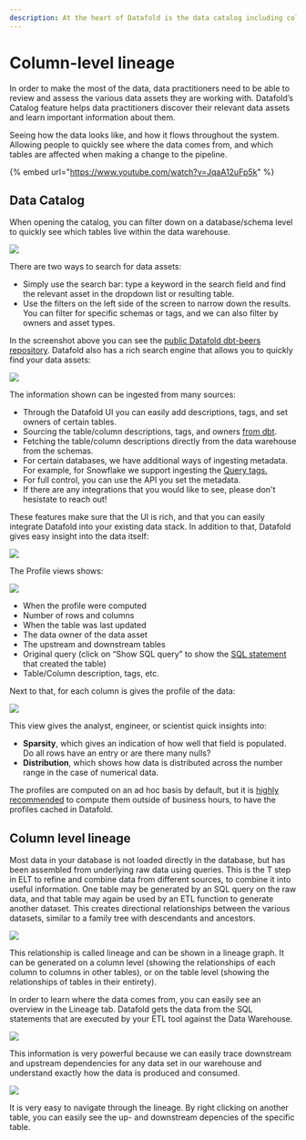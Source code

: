 ```yaml
---
description: At the heart of Datafold is the data catalog including column level lineage
---
```


# Column-level lineage

In order to make the most of the data, data practitioners need to be able to review and assess the various data assets they are working with. Datafold’s Catalog feature helps data practitioners discover their relevant data assets and learn important information about them.

Seeing how the data looks like, and how it flows throughout the system. Allowing people to quickly see where the data comes from, and which tables are affected when making a change to the pipeline.

{% embed url="https://www.youtube.com/watch?v=JqaA12uFp5k" %}

## Data Catalog

When opening the catalog, you can filter down on a database/schema level to quickly see which tables live within the data warehouse.&#x20;

![](<../.gitbook/assets/image (252).png>)

There are two ways to search for data assets:&#x20;

* Simply use the search bar: type a keyword in the search field and find the relevant asset in the dropdown list or resulting table.&#x20;
* Use the filters on the left side of the screen to narrow down the results. You can filter for specific schemas or tags, and we can also filter by owners and asset types.

In the screenshot above you can see the [public Datafold dbt-beers repository](https://github.com/datafold/dbt-beers). Datafold also has a rich search engine that allows you to quickly find your data assets:

![](<../.gitbook/assets/image (177).png>)

The information shown can be ingested from many sources:

* Through the Datafold UI you can easily add descriptions, tags, and set owners of certain tables.
* Sourcing the table/column descriptions, tags, and owners [from dbt](../integrations/ci/).
* Fetching the table/column descriptions directly from the data warehouse from the schemas.
* For certain databases, we have additional ways of ingesting metadata. For example, for Snowflake we support ingesting the [Query tags.](https://docs.snowflake.com/en/sql-reference/parameters.html#query-tag)
* For full control, you can use the API you set the metadata.
* If there are any integrations that you would like to see, please don't hesistate to reach out!

These features make sure that the UI is rich, and that you can easily integrate Datafold into your existing data stack. In addition to that, Datafold gives easy insight into the data itself:

![](<../.gitbook/assets/image (165).png>)

The Profile views shows:

![](<../.gitbook/assets/image (92).png>)

* When the profile were computed
* Number of rows and columns
* When the table was last updated
* The data owner of the data asset
* The upstream and downstream tables
* Original query (click on “Show SQL query” to show the [SQL statement](https://github.com/datafold/dbt-beers/blob/master/models/beers/sales.sql) that created the table)&#x20;
* Table/Column description, tags, etc.

Next to that, for each column is gives the profile of the data:

![](<../.gitbook/assets/image (85).png>)

This view gives the analyst, engineer, or scientist quick insights into:

* **Sparsity**, which gives an indication of how well that field is populated. Do all rows have an entry or are there many nulls?&#x20;
* **Distribution**, which shows how data is distributed across the number range in the case of numerical data.

The profiles are computed on an ad hoc basis by default, but it is [highly recommended](https://app.gitbook.com/@datafold/s/datafold/\~/drafts/-MiNb1mWsqmc1IPyvTJl/configuration/profiling) to compute them outside of business hours, to have the profiles cached in Datafold.&#x20;

## Column level lineage

Most data in your database is not loaded directly in the database, but has been assembled from underlying raw data using queries. This is the T step in ELT to refine and combine data from different sources, to combine it into useful information. One table may be generated by an SQL query on the raw data, and that table may again be used by an ETL function to generate another dataset. This creates directional relationships between the various datasets, similar to a family tree with descendants and ancestors.

![](<../.gitbook/assets/image (171).png>)

This relationship is called lineage and can be shown in a lineage graph. It can be generated on a column level (showing the relationships of each column to columns in other tables), or on the table level (showing the relationships of tables in their entirety).

In order to learn where the data comes from, you can easily see an overview in the Lineage tab. Datafold gets the data from the SQL statements that are executed by your ETL tool against the Data Warehouse.

![](<../.gitbook/assets/image (253).png>)

This information is very powerful because we can easily trace downstream and upstream dependencies for any data set in our warehouse and understand exactly how the data is produced and consumed.

![](<../.gitbook/assets/image (291).png>)

It is very easy to navigate through the lineage. By right clicking on another table, you can easily see the up- and downstream depencies of the specific table.


